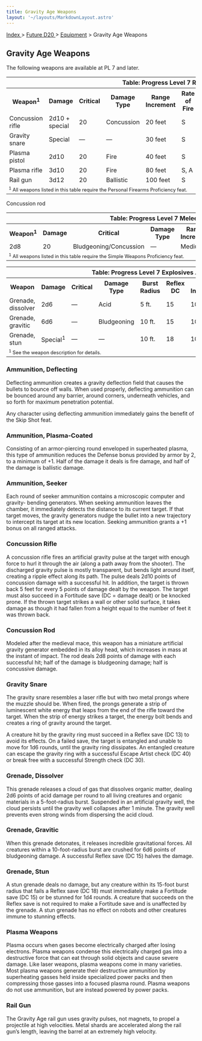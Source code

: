 ```yaml
---
title: Gravity Age Weapons
layout: '~/layouts/MarkdownLayout.astro'
---
```


[ Index ](/) > [ Future D20 ](/future.d20.srd) > [Equipment](/future.d20.srd/equipment) > Gravity Age Weapons

## Gravity Age Weapons

The following weapons are available at PL 7 and later.


<table> <tr><th colspan="11">Table: Progress Level 7 Ranged Weapons</th></tr> <tr><th>Weapon<sup>1</sup></th><th>Damage</th><th>Critical</th><th>Damage Type</th><th>Range Increment</th><th>Rate of Fire</th><th>Magazine</th><th>Size</th><th>Weight</th><th>Purchase DC</th><th>Restriction</th></tr> <tr><td>Concussion rifle</td><td>2d10 + special</td><td>20</td><td>Concussion</td><td>20 feet</td><td>S</td><td>—</td><td>Large</td><td>6 lb.</td><td>22</td><td>Lic (+1)</td></tr> <tr class="shaded"><td>Gravity snare</td><td>Special</td><td>—</td><td>—</td><td>30 feet</td><td>S</td><td>—</td><td>Large</td><td>7 lb.</td><td>17</td><td>Lic (+1)</td></tr> <tr><td>Plasma pistol</td><td>2d10</td><td>20</td><td>Fire</td><td>40 feet</td><td>S</td><td>50 box</td><td>Medium</td><td>3 lb.</td><td>17</td><td>Lic (+2)</td></tr> <tr class="shaded"><td>Plasma rifle</td><td>3d10</td><td>20</td><td>Fire</td><td>80 feet</td><td>S, A</td><td>50 box</td><td>Large</td><td>8 lb.</td><td>19</td><td>Res (+2)</td></tr> <tr><td>Rail gun</td><td>3d12</td><td>20</td><td>Ballistic</td><td>100 feet</td><td>S</td><td>20 box</td><td>Large</td><td>18 lb.</td><td>24</td><td>Mil (+3)</td></tr> <tr><td colspan="11" style="text-align: left; font-size: .8em"><sup>1</sup> All weapons listed in this table require the Personal Firearms Proficiency feat.</td></tr> </table>

 
<table> <tr><th colspan="9">Table: Progress Level 7 Melee Weapons</th></tr> <tr><th>Weapon<sup>1</sup></th><th>Damage</th><th>Critical</th><th>Damage Type</th><th>Range Increment</th><th>Size</th><th>Weight</th><th>Purchase DC</th><th>Restriction</th></tr> Concussion rod<td>2d8</td><td>20</td><td>Bludgeoning/Concussion</td><td>—</td><td>Medium</td><td>3 lb.</td><td>17</td><td>—</td> <tr><td colspan="11" style="text-align: left; font-size: .8em"><sup>1</sup> All weapons listed in this table require the Simple Weapons Proficiency feat.</td></tr> </table>

 <!--
TABLE_PLACEHOLDER_2 --> 
<table> <tr><th colspan="11">Table: Progress Level 7 Explosives And Splash Weapons</th></tr> <tr><th>Weapon</th><th>Damage</th><th>Critical</th><th>Damage Type</th><th>Burst Radius</th><th>Reflex DC</th><th>Range Increment</th><th>Size</th><th>Weight</th><th>Purchase DC</th><th>Restriction</th></tr> <tr><td>Grenade, dissolver </td><td>2d6</td><td>—</td><td>Acid</td><td>5 ft.</td><td>15</td><td>10 ft.</td><td>Small</td><td>2 lb.</td><td>14</td><td>Res (+2)</td></tr> <tr class="shaded"><td>Grenade, gravitic </td><td>6d6</td><td>—</td><td>Bludgeoning</td><td>10 ft.</td><td>15</td><td>10 ft.</td><td>Tiny</td><td>1 lb.</td><td>20</td><td>Mil (+3)</td></tr> <tr><td>Grenade, stun </td><td>Special<sup>1</sup></td><td>—</td><td>—</td><td>10 ft.</td><td>18</td><td>10 ft.</td><td>Tiny</td><td>1 lb.</td><td>17</td><td>Mil (+3)</td></tr> <tr><td colspan="11" style="text-align: left; font-size: .8em"><sup>1</sup> See the weapon description for details.</td></tr> </table>



### Ammunition, Deflecting

Deflecting ammunition creates a gravity deflection field that causes the
bullets to bounce off walls. When used properly, deflecting ammunition can be
bounced around any barrier, around corners, underneath vehicles, and so forth
for maximum penetration potential.

Any character using deflecting ammunition immediately gains the benefit of the
Skip Shot feat.

### Ammunition, Plasma-Coated

Consisting of an armor-piercing round enveloped in superheated plasma, this
type of ammunition reduces the Defense bonus provided by armor by 2, to a
minimum of +1. Half of the damage it deals is fire damage, and half of the
damage is ballistic damage.

### Ammunition, Seeker

Each round of seeker ammunition contains a microscopic computer and gravity-
bending generators. When seeking ammunition leaves the chamber, it immediately
detects the distance to its current target. If that target moves, the gravity
generators nudge the bullet into a new trajectory to intercept its target at
its new location. Seeking ammunition grants a +1 bonus on all ranged attacks.

### Concussion Rifle

A concussion rifle fires an artificial gravity pulse at the target with enough
force to hurl it through the air (along a path away from the shooter). The
discharged gravity pulse is mostly transparent, but bends light around itself,
creating a ripple effect along its path. The pulse deals 2d10 points of
concussion damage with a successful hit. In addition, the target is thrown
back 5 feet for every 5 points of damage dealt by the weapon. The target must
also succeed in a Fortitude save (DC = damage dealt) or be knocked prone. If
the thrown target strikes a wall or other solid surface, it takes damage as
though it had fallen from a height equal to the number of feet it was thrown
back.

### Concussion Rod

Modeled after the medieval mace, this weapon has a miniature artificial
gravity generator embedded in its alloy head, which increases in mass at the
instant of impact. The rod deals 2d8 points of damage with each successful
hit; half of the damage is bludgeoning damage; half is concussive damage.

### Gravity Snare

The gravity snare resembles a laser rifle but with two metal prongs where the
muzzle should be. When fired, the prongs generate a strip of luminescent white
energy that leaps from the end of the rifle toward the target. When the strip
of energy strikes a target, the energy bolt bends and creates a ring of
gravity around the target.

A creature hit by the gravity ring must succeed in a Reflex save (DC 13) to
avoid its effects. On a failed save, the target is entangled and unable to
move for 1d6 rounds, until the gravity ring dissipates. An entangled creature
can escape the gravity ring with a successful Escape Artist check (DC 40) or
break free with a successful Strength check (DC 30).

### Grenade, Dissolver

This grenade releases a cloud of gas that dissolves organic matter, dealing
2d6 points of acid damage per round to all living creatures and organic
materials in a 5-foot-radius burst. Suspended in an artificial gravity well,
the cloud persists until the gravity well collapses after 1 minute. The
gravity well prevents even strong winds from dispersing the acid cloud.

### Grenade, Gravitic

When this grenade detonates, it releases incredible gravitational forces. All
creatures within a 10-foot-radius burst are crushed for 6d6 points of
bludgeoning damage. A successful Reflex save (DC 15) halves the damage.

### Grenade, Stun

A stun grenade deals no damage, but any creature within its 15-foot burst
radius that fails a Reflex save (DC 18) must immediately make a Fortitude save
(DC 15) or be stunned for 1d4 rounds. A creature that succeeds on the Reflex
save is not required to make a Fortitude save and is unaffected by the
grenade. A stun grenade has no effect on robots and other creatures immune to
stunning effects.

### Plasma Weapons

Plasma occurs when gases become electrically charged after losing electrons.
Plasma weapons condense this electrically charged gas into a destructive force
that can eat through solid objects and cause severe damage. Like laser
weapons, plasma weapons come in many varieties. Most plasma weapons generate
their destructive ammunition by superheating gasses held inside specialized
power packs and then compressing those gasses into a focused plasma round.
Plasma weapons do not use ammunition, but are instead powered by power packs.

### Rail Gun

The Gravity Age rail gun uses gravity pulses, not magnets, to propel a
projectile at high velocities. Metal shards are accelerated along the rail
gun’s length, leaving the barrel at an extremely high velocity.

